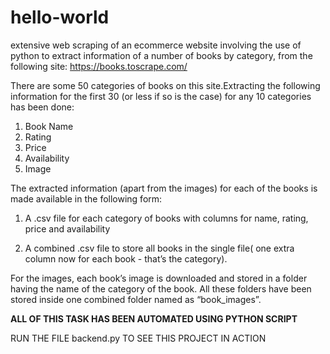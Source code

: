 # hello-world
extensive web scraping of an ecommerce website involving the use of python to extract information of a number of books by category, from the following site:
https://books.toscrape.com/

There are some 50 categories of books on this site.Extracting the following information for the first 30 (or less if so is the case) for any 10 categories has been done:
1. Book Name
2. Rating
3. Price
4. Availability
5. Image


The extracted information (apart from the images) for each of the books is made available in the following form:

1. A .csv file for each category of books with columns for name, rating, price
and availability

2. A combined .csv file to store all books in the single file( one
extra column now for each book - that’s the category).

For the images,  each book’s image is downloaded and stored in a folder having the name of the
category of the book. All these folders have been stored inside one combined folder named as
“book_images”.

**ALL OF THIS TASK HAS BEEN AUTOMATED USING PYTHON SCRIPT**

RUN THE FILE backend.py TO SEE THIS PROJECT IN ACTION
